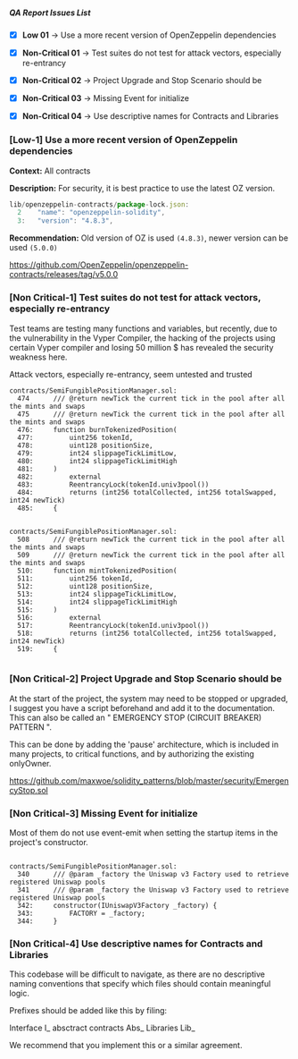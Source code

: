 ##### QA Report Issues List

- [x] **Low 01** → Use a more recent version of OpenZeppelin dependencies
- [x] **Non-Critical 01** → Test suites do not test for attack vectors, especially re-entrancy
- [x] **Non-Critical 02** → Project Upgrade and Stop Scenario should be
- [x] **Non-Critical 03** → Missing Event for  initialize
- [x] **Non-Critical 04** → Use descriptive names for Contracts and Libraries


### [Low-1] Use a more recent version of OpenZeppelin dependencies

**Context:**
All contracts

**Description:**
For security, it is best practice to use the latest OZ version.


```js
lib/openzeppelin-contracts/package-lock.json:
  2    "name": "openzeppelin-solidity",
  3:   "version": "4.8.3",
```



**Recommendation:**
Old version of OZ is used `(4.8.3)`, newer version can be used `(5.0.0)` 

https://github.com/OpenZeppelin/openzeppelin-contracts/releases/tag/v5.0.0


### [Non Critical-1] Test suites do not test for attack vectors, especially re-entrancy

Test teams are testing many functions and variables, but recently, due to the vulnerability in the Vyper Compiler, the hacking of the projects using certain Vyper compiler and losing 50 million $ has revealed the security weakness here.

Attack vectors, especially re-entrancy, seem untested and trusted

```solidity
contracts/SemiFungiblePositionManager.sol:
  474      /// @return newTick the current tick in the pool after all the mints and swaps
  475      /// @return newTick the current tick in the pool after all the mints and swaps
  476:     function burnTokenizedPosition(
  477:         uint256 tokenId,
  478:         uint128 positionSize,
  479:         int24 slippageTickLimitLow,
  480:         int24 slippageTickLimitHigh
  481:     )
  482:         external
  483:         ReentrancyLock(tokenId.univ3pool())
  484:         returns (int256 totalCollected, int256 totalSwapped, int24 newTick)
  485:     {


contracts/SemiFungiblePositionManager.sol:
  508      /// @return newTick the current tick in the pool after all the mints and swaps
  509      /// @return newTick the current tick in the pool after all the mints and swaps
  510:     function mintTokenizedPosition(
  511:         uint256 tokenId,
  512:         uint128 positionSize,
  513:         int24 slippageTickLimitLow,
  514:         int24 slippageTickLimitHigh
  515:     )
  516:         external
  517:         ReentrancyLock(tokenId.univ3pool())
  518:         returns (int256 totalCollected, int256 totalSwapped, int24 newTick)
  519:     {


```

### [Non Critical-2] Project Upgrade and Stop Scenario should be

At the start of the project, the system may need to be stopped or upgraded, I suggest you have a script beforehand and add it to the documentation.
This can also be called an " EMERGENCY STOP (CIRCUIT BREAKER) PATTERN ".

This can be done by adding the 'pause' architecture, which is included in many projects, to critical functions, and by authorizing the existing onlyOwner.

https://github.com/maxwoe/solidity_patterns/blob/master/security/EmergencyStop.sol


### [Non Critical-3] Missing Event for  initialize

Most of them do not use event-emit when setting the startup items in the project's constructor.



```solidity

contracts/SemiFungiblePositionManager.sol:
  340      /// @param _factory the Uniswap v3 Factory used to retrieve registered Uniswap pools
  341      /// @param _factory the Uniswap v3 Factory used to retrieve registered Uniswap pools
  342:     constructor(IUniswapV3Factory _factory) {
  343:         FACTORY = _factory;
  344:     }

```

### [Non Critical-4] Use descriptive names for Contracts and Libraries


This codebase will be difficult to navigate, as there are no descriptive naming conventions that specify which files should contain meaningful logic.

Prefixes should be added like this by filing:

Interface I_
absctract contracts Abs_
Libraries Lib_

We recommend that you implement this or a similar agreement.
